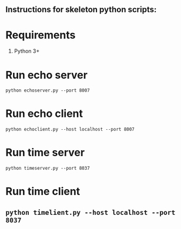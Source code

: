 Instructions for skeleton python scripts:
----------------------------------------------------------
# Requirements
1. Python 3+
# Run echo server
`python echoserver.py --port 8007`
# Run echo client
`python echoclient.py --host localhost --port 8007`
# Run time server
`python timeserver.py --port 8037`
# Run time client
`python timelient.py --host localhost --port 8037`
----------------------------------------------------------
